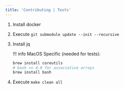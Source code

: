 ```yaml
---
title: 'Contributing | Tests'
---
```


1. Install docker
2. Execute `git submodule update --init --recursive`
3. Install jq

    !!! info MacOS Specific (needed for tests):
      ```bash
      brew install coreutils
      # bash >= 4.0 for associative arrays
      brew install bash
      ```

4. Execute `make clean all`